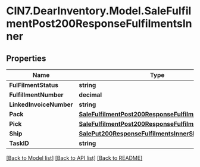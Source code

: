 # CIN7.DearInventory.Model.SaleFulfilmentPost200ResponseFulfilmentsInner

## Properties

| Name                    | Type                                                                                                          | Description | Notes |
| ----------------------- | ------------------------------------------------------------------------------------------------------------- | ----------- | ----- |
| **FulFilmentStatus**    | **string**                                                                                                    |             |
| **FulfillmentNumber**   | **decimal**                                                                                                   |             |
| **LinkedInvoiceNumber** | **string**                                                                                                    |             |
| **Pack**                | [**SaleFulfilmentPost200ResponseFulfilmentsInnerPack**](SaleFulfilmentPost200ResponseFulfilmentsInnerPack.md) |             |
| **Pick**                | [**SaleFulfilmentPost200ResponseFulfilmentsInnerPick**](SaleFulfilmentPost200ResponseFulfilmentsInnerPick.md) |             |
| **Ship**                | [**SalePut200ResponseFulfilmentsInnerShip**](SalePut200ResponseFulfilmentsInnerShip.md)                       |             |
| **TaskID**              | **string**                                                                                                    |             |

[[Back to Model list]](../README.md#documentation-for-models) [[Back to API list]](../README.md#documentation-for-api-endpoints) [[Back to README]](../README.md)
